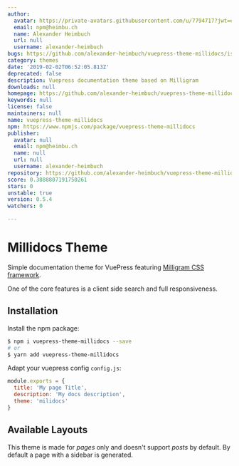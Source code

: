 ```yaml
---
author:
  avatar: https://private-avatars.githubusercontent.com/u/7794717?jwt=eyJhbGciOiJIUzI1NiIsInR5cCI6IkpXVCJ9.eyJpc3MiOiJnaXRodWIuY29tIiwiYXVkIjoicmF3LmdpdGh1YnVzZXJjb250ZW50LmNvbSIsImtleSI6ImtleTEiLCJleHAiOjE3MzQ2NTU2ODAsIm5iZiI6MTczNDY1NDQ4MCwicGF0aCI6Ii91Lzc3OTQ3MTcifQ.TuAOBr2iYfo8U1zY7s23NVuQyxzhRHizZeYd0Xyhcrk&v=4
  email: npm@heimbu.ch
  name: Alexander Heimbuch
  url: null
  username: alexander-heimbuch
bugs: https://github.com/alexander-heimbuch/vuepress-theme-millidocs/issues
category: themes
date: '2019-02-02T06:52:05.813Z'
deprecated: false
description: Vuepress documentation theme based on Milligram
downloads: null
homepage: https://github.com/alexander-heimbuch/vuepress-theme-millidocs#readme
keywords: null
license: false
maintainers: null
name: vuepress-theme-millidocs
npm: https://www.npmjs.com/package/vuepress-theme-millidocs
publisher:
  avatar: null
  email: npm@heimbu.ch
  name: null
  url: null
  username: alexander-heimbuch
repository: https://github.com/alexander-heimbuch/vuepress-theme-millidocs
score: 0.3888807191750261
stars: 0
unstable: true
version: 0.5.4
watchers: 0

---
```


# Millidocs Theme

Simple documentation theme for VuePress featuring [Milligram CSS framework](http://milligram.io/).

One of the core features is a client side search and full responsiveness.

## Installation

Install the npm package:

```bash
$ npm i vuepress-theme-millidocs --save
# or
$ yarn add vuepress-theme-millidocs
```

Adapt your vuepress config `config.js`:

```js
module.exports = {
  title: 'My page Title',
  description: 'My docs description',
  theme: 'milidocs'
}
```

## Available Layouts

This theme is made for _pages_ only and doesn't support _posts_ by default. By default a page with a sidebar is generated.
